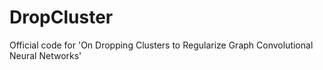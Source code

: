 # DropCluster
Official code for 'On Dropping Clusters to Regularize Graph Convolutional Neural Networks'
